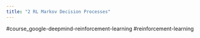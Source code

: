 ```yaml
---
title: "2 RL Markov Decision Processes"
---
```


#course_google-deepmind-reinforcement-learning #reinforcement-learning 

